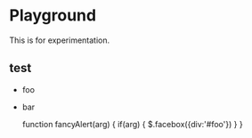 # Playground
This is for experimentation.

## test

* foo
* bar


    function fancyAlert(arg) {
       if(arg) {
        $.facebox({div:'#foo'})
      }
    }

